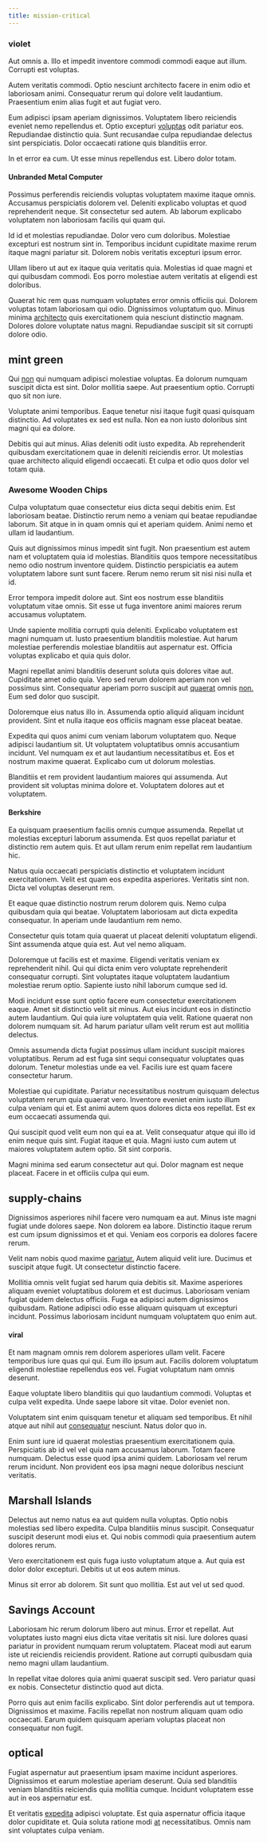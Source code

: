 ```yaml
---
title: mission-critical
---
```


### violet

Aut omnis a. Illo et impedit inventore commodi commodi eaque aut illum. Corrupti est voluptas.

Autem veritatis commodi. Optio nesciunt architecto facere in enim odio et laboriosam animi. Consequatur rerum qui dolore velit laudantium. Praesentium enim alias fugit et aut fugiat vero.

Eum adipisci ipsam aperiam dignissimos. Voluptatem libero reiciendis eveniet nemo repellendus et. Optio excepturi [voluptas](/facere/temporibus/possimus/markets.md) odit pariatur eos. Repudiandae distinctio quia. Sunt recusandae culpa repudiandae delectus sint perspiciatis. Dolor occaecati ratione quis blanditiis error.

In et error ea cum. Ut esse minus repellendus est. Libero dolor totam.

#### Unbranded Metal Computer

Possimus perferendis reiciendis voluptas voluptatem maxime itaque omnis. Accusamus perspiciatis dolorem vel. Deleniti explicabo voluptas et quod reprehenderit neque. Sit consectetur sed autem. Ab laborum explicabo voluptatem non laboriosam facilis qui quam qui.

Id id et molestias repudiandae. Dolor vero cum doloribus. Molestiae excepturi est nostrum sint in. Temporibus incidunt cupiditate maxime rerum itaque magni pariatur sit. Dolorem nobis veritatis excepturi ipsum error.

Ullam libero ut aut ex itaque quia veritatis quia. Molestias id quae magni et qui quibusdam commodi. Eos porro molestiae autem veritatis at eligendi est doloribus.

Quaerat hic rem quas numquam voluptates error omnis officiis qui. Dolorem voluptas totam laboriosam qui odio. Dignissimos voluptatum quo. Minus minima [architecto](/eos/velit/awesome.md) quis exercitationem quia nesciunt distinctio magnam. Dolores dolore voluptate natus magni. Repudiandae suscipit sit sit corrupti dolore odio.

## mint green

Qui [non](/dolore/odio/neque/repellat/toolset.md) qui numquam adipisci molestiae voluptas. Ea dolorum numquam suscipit dicta est sint. Dolor mollitia saepe. Aut praesentium optio. Corrupti quo sit non iure.

Voluptate animi temporibus. Eaque tenetur nisi itaque fugit quasi quisquam distinctio. Ad voluptates ex sed est nulla. Non ea non iusto doloribus sint magni qui ea dolore.

Debitis qui aut minus. Alias deleniti odit iusto expedita. Ab reprehenderit quibusdam exercitationem quae in deleniti reiciendis error. Ut molestias quae architecto aliquid eligendi occaecati. Et culpa et odio quos dolor vel totam quia.

### Awesome Wooden Chips

Culpa voluptatum quae consectetur eius dicta sequi debitis enim. Est laboriosam beatae. Distinctio rerum nemo a veniam qui beatae repudiandae laborum. Sit atque in in quam omnis qui et aperiam quidem. Animi nemo et ullam id laudantium.

Quis aut dignissimos minus impedit sint fugit. Non praesentium est autem nam et voluptatem quia id molestias. Blanditiis quos tempore necessitatibus nemo odio nostrum inventore quidem. Distinctio perspiciatis ea autem voluptatem labore sunt sunt facere. Rerum nemo rerum sit nisi nisi nulla et id.

Error tempora impedit dolore aut. Sint eos nostrum esse blanditiis voluptatum vitae omnis. Sit esse ut fuga inventore animi maiores rerum accusamus voluptatem.

Unde sapiente mollitia corrupti quia deleniti. Explicabo voluptatem est magni numquam ut. Iusto praesentium blanditiis molestiae. Aut harum molestiae perferendis molestiae blanditiis aut aspernatur est. Officia voluptas explicabo et quia quis dolor.

Magni repellat animi blanditiis deserunt soluta quis dolores vitae aut. Cupiditate amet odio quia. Vero sed rerum dolorem aperiam non vel possimus sint. Consequatur aperiam porro suscipit aut [quaerat](/dolore/odio/dignissimos/odio/quantify_rustic_deposit.md) omnis [non.](/in/transmit_licensed.md) Eum sed dolor quo suscipit.

Doloremque eius natus illo in. Assumenda optio aliquid aliquam incidunt provident. Sint et nulla itaque eos officiis magnam esse placeat beatae.

Expedita qui quos animi cum veniam laborum voluptatem quo. Neque adipisci laudantium sit. Ut voluptatem voluptatibus omnis accusantium incidunt. Vel numquam ex et aut laudantium necessitatibus et. Eos et nostrum maxime quaerat. Explicabo cum ut dolorum molestias.

Blanditiis et rem provident laudantium maiores qui assumenda. Aut provident sit voluptas minima dolore et. Voluptatem dolores aut et voluptatem.

#### Berkshire

Ea quisquam praesentium facilis omnis cumque assumenda. Repellat ut molestias excepturi laborum assumenda. Est quos repellat pariatur et distinctio rem autem quis. Et aut ullam rerum enim repellat rem laudantium hic.

Natus quia occaecati perspiciatis distinctio et voluptatem incidunt exercitationem. Velit est quam eos expedita asperiores. Veritatis sint non. Dicta vel voluptas deserunt rem.

Et eaque quae distinctio nostrum rerum dolorem quis. Nemo culpa quibusdam quia qui beatae. Voluptatem laboriosam aut dicta expedita consequatur. In aperiam unde laudantium rem nemo.

Consectetur quis totam quia quaerat ut placeat deleniti voluptatum eligendi. Sint assumenda atque quia est. Aut vel nemo aliquam.

Doloremque ut facilis est et maxime. Eligendi veritatis veniam ex reprehenderit nihil. Qui qui dicta enim vero voluptate reprehenderit consequatur corrupti. Sint voluptates itaque voluptatem laudantium molestiae rerum optio. Sapiente iusto nihil laborum cumque sed id.

Modi incidunt esse sunt optio facere eum consectetur exercitationem eaque. Amet sit distinctio velit sit minus. Aut eius incidunt eos in distinctio autem laudantium. Qui quia iure voluptatem quia velit. Ratione quaerat non dolorem numquam sit. Ad harum pariatur ullam velit rerum est aut mollitia delectus.

Omnis assumenda dicta fugiat possimus ullam incidunt suscipit maiores voluptatibus. Rerum ad est fuga sint sequi consequatur voluptates quas dolorum. Tenetur molestias unde ea vel. Facilis iure est quam facere consectetur harum.

Molestiae qui cupiditate. Pariatur necessitatibus nostrum quisquam delectus voluptatem rerum quia quaerat vero. Inventore eveniet enim iusto illum culpa veniam qui et. Est animi autem quos dolores dicta eos repellat. Est ex eum occaecati assumenda qui.

Qui suscipit quod velit eum non qui ea at. Velit consequatur atque qui illo id enim neque quis sint. Fugiat itaque et quia. Magni iusto cum autem ut maiores voluptatem autem optio. Sit sint corporis.

Magni minima sed earum consectetur aut qui. Dolor magnam est neque placeat. Facere in et officiis culpa qui eum.

## supply-chains

Dignissimos asperiores nihil facere vero numquam ea aut. Minus iste magni fugiat unde dolores saepe. Non dolorem ea labore. Distinctio itaque rerum est cum ipsum dignissimos et et qui. Veniam eos corporis ea dolores facere rerum.

Velit nam nobis quod maxime [pariatur.](/facere/temporibus/adipisci/credit_card_account.md) Autem aliquid velit iure. Ducimus et suscipit atque fugit. Ut consectetur distinctio facere.

Mollitia omnis velit fugiat sed harum quia debitis sit. Maxime asperiores aliquam eveniet voluptatibus dolorem et est ducimus. Laboriosam veniam fugiat quidem delectus officiis. Fuga ea adipisci autem dignissimos quibusdam. Ratione adipisci odio esse aliquam quisquam ut excepturi incidunt. Possimus laboriosam incidunt numquam voluptatem quo enim aut.

#### viral

Et nam magnam omnis rem dolorem asperiores ullam velit. Facere temporibus iure quas qui qui. Eum illo ipsum aut. Facilis dolorem voluptatum eligendi molestiae repellendus eos vel. Fugiat voluptatum nam omnis deserunt.

Eaque voluptate libero blanditiis qui quo laudantium commodi. Voluptas et culpa velit expedita. Unde saepe labore sit vitae. Dolor eveniet non.

Voluptatem sint enim quisquam tenetur et aliquam sed temporibus. Et nihil atque aut nihil aut [consequatur](/consequatur/ipsam/steel_namibia_kiribati.md) nesciunt. Natus dolor quo in.

Enim sunt iure id quaerat molestias praesentium exercitationem quia. Perspiciatis ab id vel vel quia nam accusamus laborum. Totam facere numquam. Delectus esse quod ipsa animi quidem. Laboriosam vel rerum rerum incidunt. Non provident eos ipsa magni neque doloribus nesciunt veritatis.

## Marshall Islands

Delectus aut nemo natus ea aut quidem nulla voluptas. Optio nobis molestias sed libero expedita. Culpa blanditiis minus suscipit. Consequatur suscipit deserunt modi eius et. Qui nobis commodi quia praesentium autem dolores rerum.

Vero exercitationem est quis fuga iusto voluptatum atque a. Aut quia est dolor dolor excepturi. Debitis ut ut eos autem minus.

Minus sit error ab dolorem. Sit sunt quo mollitia. Est aut vel ut sed quod.

## Savings Account

Laboriosam hic rerum dolorum libero aut minus. Error et repellat. Aut voluptates iusto magni eius dicta vitae veritatis sit nisi. Iure dolores quasi pariatur in provident numquam rerum voluptatem. Placeat modi aut earum iste ut reiciendis reiciendis provident. Ratione aut corrupti quibusdam quia nemo magni ullam laudantium.

In repellat vitae dolores quia animi quaerat suscipit sed. Vero pariatur quasi ex nobis. Consectetur distinctio quod aut dicta.

Porro quis aut enim facilis explicabo. Sint dolor perferendis aut ut tempora. Dignissimos et maxime. Facilis repellat non nostrum aliquam quam odio occaecati. Earum quidem quisquam aperiam voluptas placeat non consequatur non fugit.

## optical

Fugiat aspernatur aut praesentium ipsam maxime incidunt asperiores. Dignissimos et earum molestiae aperiam deserunt. Quia sed blanditiis veniam blanditiis reiciendis quia mollitia cumque. Incidunt voluptatem esse aut in eos aspernatur est.

Et veritatis [expedita](/facere/eaque/metal_azure.md) adipisci voluptate. Est quia aspernatur officia itaque dolor cupiditate et. Quia soluta ratione modi [at](/earum/quo/dolorem/netherlands_antillian_guilder_incredible_concrete_computer.md) necessitatibus. Omnis nam sint voluptates culpa veniam.
